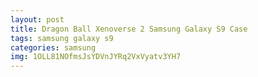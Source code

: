 ```yaml
---
layout: post
title: Dragon Ball Xenoverse 2 Samsung Galaxy S9 Case
tags: samsung galaxy s9
categories: samsung
img: 1OLL81NOfmsJsYDVnJYRq2VxVyatv3YH7
---
```

